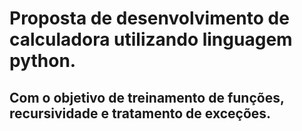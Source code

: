 # Proposta de desenvolvimento de calculadora utilizando linguagem python.
## Com o objetivo de treinamento de funções, recursividade e tratamento de exceções.